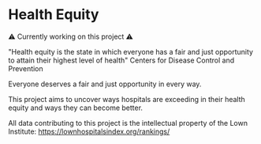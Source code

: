# Health Equity

⚠️ Currently working on this project ⚠️

"Health equity is the state in which everyone has a fair and just opportunity to attain their highest level of health"
Centers for Disease Control and Prevention

Everyone deserves a fair and just opportunity in every way. 

This project aims to uncover ways hospitals are exceeding in their health equity and ways they can become better.

All data contributing to this project is the intellectual property of the Lown Institute:
https://lownhospitalsindex.org/rankings/
